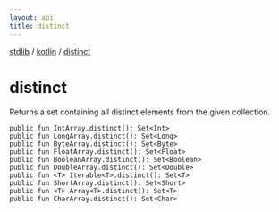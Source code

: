 ```yaml
---
layout: api
title: distinct
---
```

[stdlib](../index.md) / [kotlin](index.md) / [distinct](distinct.md)

# distinct
Returns a set containing all distinct elements from the given collection.
```
public fun IntArray.distinct(): Set<Int>
public fun LongArray.distinct(): Set<Long>
public fun ByteArray.distinct(): Set<Byte>
public fun FloatArray.distinct(): Set<Float>
public fun BooleanArray.distinct(): Set<Boolean>
public fun DoubleArray.distinct(): Set<Double>
public fun <T> Iterable<T>.distinct(): Set<T>
public fun ShortArray.distinct(): Set<Short>
public fun <T> Array<T>.distinct(): Set<T>
public fun CharArray.distinct(): Set<Char>
```
